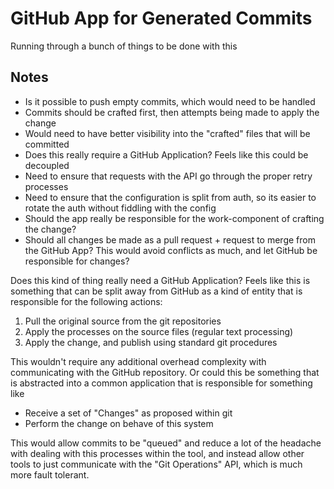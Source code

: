 # GitHub App for Generated Commits

Running through a bunch of things to be done with this

## Notes

- Is it possible to push empty commits, which would need to be handled
- Commits should be crafted first, then attempts being made to apply the change
- Would need to have better visibility into the "crafted" files that will be committed
- Does this really require a GitHub Application? Feels like this could be decoupled
- Need to ensure that requests with the API go through the proper retry processes
- Need to ensure that the configuration is split from auth, so its easier to rotate the auth without fiddling with the config
- Should the app really be responsible for the work-component of crafting the change?
- Should all changes be made as a pull request + request to merge from the GitHub App? This would avoid conflicts as much, and let GitHub be responsible for changes?

Does this kind of thing really need a GitHub Application? Feels like this is something that can be split away from GitHub as a kind of entity that is responsible for the following actions:

1) Pull the original source from the git repositories
2) Apply the processes on the source files (regular text processing)
3) Apply the change, and publish using standard git procedures

This wouldn't require any additional overhead complexity with communicating with the GitHub repository. Or could this be something that is abstracted into a common application that is responsible for something like

- Receive a set of "Changes" as proposed within git
- Perform the change on behave of this system

This would allow commits to be "queued" and reduce a lot of the headache with dealing with this processes within the tool, and instead allow other tools to just communicate with the "Git Operations" API, which is much more fault tolerant.
